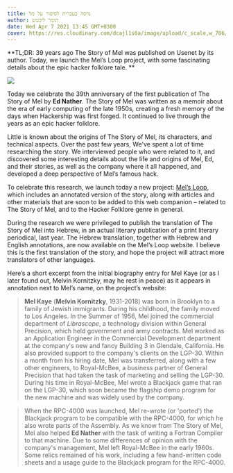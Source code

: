 ```yaml
---
title: גרסה בעברית לסיפור על מל
author: תומר ליכטש
date: Wed Apr 7 2021 13:45 GMT+0300
cover: https://res.cloudinary.com/dcajl1s6a/image/upload/c_scale,w_786/v1646486680/mels-loop/9f8e9214adaaa4b57b29_yx777b.jpg
---
```


**TL;DR: 39 years ago The Story of Mel was published on Usenet by its author. Today, we launch the Mel’s Loop project, with some fascinating details about the epic hacker folklore tale.
**

![](https://res.cloudinary.com/dcajl1s6a/image/upload/c_scale,w_1261/v1653074952/mels-loop/mel-and-ed-ny-2022_metuas.png)

Today we celebrate the 39th anniversary of the first publication of The Story of Mel by **Ed Nather**. The Story of Mel was written as a memoir about the era of early computing of the late 1950s, creating a fresh memory of the days when Hackership was first forged. It continued to live through the years as an epic hacker folklore.

Little is known about the origins of The Story of Mel, its characters, and technical aspects. Over the past few years, We've spent a lot of time researching the story. We interviewed people who were related to it, and discovered some interesting details about the life and origins of Mel, Ed, and their stories, as well as the company where it all happened, and developed a deep perspective of Mel’s famous hack.

To celebrate this research, we launch today a new project: [Mel’s Loop](https://melsloop.com), which includes an annotated version of the story, along with articles and other materials that are soon to be added to this web companion – related to The Story of Mel, and to the Hacker Folklore genre in general.

During the research we were privileged to publish the translation of The Story of Mel into Hebrew, in an actual literary publication of a print literary periodical, last year. The Hebrew translation, together with Hebrew and English annotations, are now available on the Mel’s Loop website. I believe this is the first translation of the story, and hope the project will attract more translators of other languages.

Here’s a short excerpt from the initial biography entry for Mel Kaye (or as I later found out, Melvin Kornitzky, may he rest in peace) as it appears in annotation next to Mel’s name, on the project’s website:

> **Mel Kaye** (**Melvin Kornitzky**, 1931-2018) was born in Brooklyn to a family of Jewish immigrants. During his childhood, the family moved to Los Angeles. In the Summer of 1956, Mel joined the commercial department of _Librascope_, a technology division within General Precision, which held government and army contracts. Mel worked as an Application Engineer in the Commercial Development department at the company's new and fancy Building 3 in Glendale, California. He also provided support to the company's clients on the LGP-30. Within a month from his hiring date, Mel was transferred, along with a few other engineers, to Royal-McBee, a business partner of General Precision that had taken the task of marketing and selling the LGP-30. During his time in Royal-McBee, Mel wrote a Blackjack game that ran on the LGP-30, which soon became the flagship demo program for the new machine and was widely used by the company.

> When the RPC-4000 was launched, Mel re-wrote (or 'ported') the Blackjack program to be compatible with the RPC-4000, for which he also wrote parts of the Assembly. As we know from The Story of Mel, Mel also helped **Ed Nather** with the task of writing a Fortran Compiler to that machine. Due to some differences of opinion with the company's management, Mel left Royal-McBee in the early 1960s. Some relics remained of his work, including a few hand-written code sheets and a usage guide to the Blackjack program for the RPC-4000.

